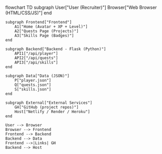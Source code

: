 flowchart TD
    subgraph User["User (Recruiter)"]
        Browser["Web Browser (HTML/CSS/JS)"]
    end

    subgraph Frontend["Frontend"]
        A1["Home (Avatar + XP + Level)"]
        A2["Quests Page (Projects)"]
        A3["Skills Page (Badges)"]
    end

    subgraph Backend["Backend - Flask (Python)"]
        API1["/api/player"]
        API2["/api/quests"]
        API3["/api/skills"]
    end

    subgraph Data["Data (JSON)"]
        P["player.json"]
        Q["quests.json"]
        S["skills.json"]
    end

    subgraph External["External Services"]
        GH["GitHub (project repos)"]
        Host["Netlify / Render / Heroku"]
    end

    User --> Browser
    Browser --> Frontend
    Frontend --> Backend
    Backend --> Data
    Frontend -->|Links| GH
    Backend --> Host
